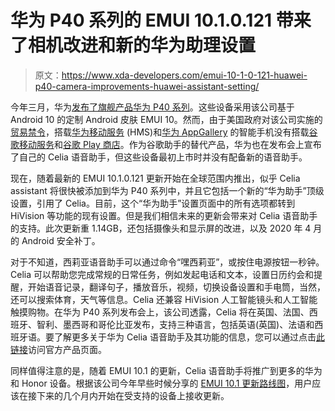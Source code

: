 # 华为 P40 系列的 EMUI 10.1.0.121 带来了相机改进和新的华为助理设置

> 原文：<https://www.xda-developers.com/emui-10-1-0-121-huawei-p40-camera-improvements-huawei-assistant-setting/>

今年三月，华为[发布了旗舰产品华为 P40 系列](https://www.xda-developers.com/huawei-p40-pro-specifications-features-pricing-availability/)。这些设备采用该公司基于 Android 10 的定制 Android 皮肤 EMUI 10。然而，由于美国政府对该公司实施的[贸易禁令](https://www.xda-developers.com/google-revoke-huawei-android-ban-blacklist/)，搭载[华为移动服务](https://www.xda-developers.com/huawei-hms-core-android-alternative-google-play-services-gms/) (HMS)和[华为 AppGallery](https://www.xda-developers.com/appgallery-huawei-alternative-google-play-store-android/) 的智能手机没有搭载[谷歌移动服务](https://www.xda-developers.com/tag/google-play-services/)和[谷歌 Play 商店](https://www.xda-developers.com/tag/google-play-store/)。作为谷歌助手的替代产品，华为也在发布会上宣布了自己的 Celia 语音助手，但这些设备最初上市时并没有配备新的语音助手。

现在，随着最新的 EMUI 10.1.0.121 更新开始在全球范围内推出，似乎 Celia assistant 将很快被添加到华为 P40 系列中，并且它包括一个新的“华为助手”顶级设置，引用了 Celia。目前，这个“华为助手”设置页面中的所有选项都转到 HiVision 等功能的现有设置。但是我们相信未来的更新会带来对 Celia 语音助手的支持。此次更新重 1.14GB，还包括摄像头和显示屏的改进，以及 2020 年 4 月的 Android 安全补丁。

对于不知道，西莉亚语音助手可以通过命令“嘿西莉亚”，或按住电源按钮一秒钟。Celia 可以帮助您完成常规的日常任务，例如发起电话和文本，设置日历约会和提醒，开始语音记录，翻译句子，播放音乐，视频，切换设备设置和手电筒，当然，还可以搜索体育，天气等信息。Celia 还兼容 HiVision 人工智能镜头和人工智能触摸购物。在华为 P40 系列发布会上，该公司透露，Celia 将在英国、法国、西班牙、智利、墨西哥和哥伦比亚发布，支持三种语言，包括英语(英国)、法语和西班牙语。要了解更多关于华为 Celia 语音助手及其功能的信息，您可以通过点击[此链接](https://consumer.huawei.com/en/emui/celia/)访问官方产品页面。

同样值得注意的是，随着 EMUI 10.1 的更新，Celia 语音助手将推广到更多的华为和 Honor 设备。根据该公司今年早些时候分享的 [EMUI 10.1 更新路线图](https://www.xda-developers.com/emui-10-1-roadmap-beta-timeline-huawei-honor-smartphones/)，用户应该在接下来的几个月内开始在受支持的设备上接收更新。